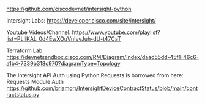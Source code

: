 https://github.com/ciscodevnet/intersight-python

Intersight Labs:
https://developer.cisco.com/site/intersight/

Youtube Videos/Channel:
https://www.youtube.com/playlist?list=PLIlKAL_0d4EwXOuVnIvvJuh-dU-t47CaT

Terraform Lab:
https://devnetsandbox.cisco.com/RM/Diagram/Index/daad55dd-45f1-46c6-a1b4-7339b318c970?diagramType=Topology


The Intersight API Auth using Python Requests is borrowed from here:
Requests Module Auth
https://github.com/briamorr/IntersightDeviceContractStatus/blob/main/contractstatus.py

